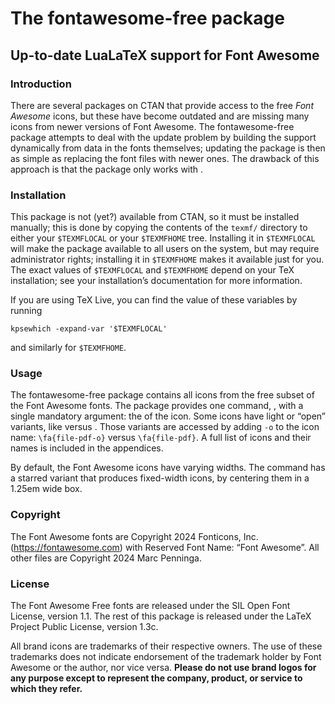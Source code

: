 # The <span class=sans-serif>fontawesome-free</span> package

## Up-to-date LuaLaTeX support for Font Awesome


### Introduction

There are several packages on CTAN that provide access to the free *Font
Awesome* icons, but these have become outdated and are missing many
icons from newer versions of Font Awesome. The <span
class="sans-serif">fontawesome-free</span> package attempts to deal with
the update problem by building the support dynamically from data in the
fonts themselves; updating the package is then as simple as replacing
the font files with newer ones. The drawback of this approach is that
the package only works with .

### Installation

This package is not (yet?) available from CTAN, so it must be installed
manually; this is done by copying the contents of the `texmf/` directory
to either your `$TEXMFLOCAL` or your `$TEXMFHOME` tree. Installing it in
`$TEXMFLOCAL` will make the package available to all users on the
system, but may require administrator rights; installing it in
`$TEXMFHOME` makes it available just for you. The exact values of
`$TEXMFLOCAL` and `$TEXMFHOME` depend on your TeX installation; see your
installation’s documentation for more information.

If you are using TeX Live, you can find the value of these variables by
running

<div class="center">

`kpsewhich -expand-var '$TEXMFLOCAL'`

</div>

and similarly for `$TEXMFHOME`.

### Usage

The <span class="sans-serif">fontawesome-free</span> package contains
all icons from the free subset of the Font Awesome fonts. The package
provides one command, , with a single mandatory argument: the of the
icon. Some icons have light or “open” variants, like versus . Those
variants are accessed by adding `-o` to the icon name: `\fa{file-pdf-o}`
versus `\fa{file-pdf}`. A full list of icons and their names is included
in the appendices.

By default, the Font Awesome icons have varying widths. The command has
a starred variant that produces fixed-width icons, by centering them in
a 1.25em wide box.

### Copyright

The Font Awesome fonts are Copyright 2024 Fonticons, Inc.
(<https://fontawesome.com>) with Reserved Font Name: “Font Awesome”. All
other files are Copyright 2024 Marc Penninga.

### License

The Font Awesome Free fonts are released under the SIL Open Font
License, version 1.1. The rest of this package is released under the
LaTeX Project Public License, version 1.3c.

All brand icons are trademarks of their respective owners. The use of
these trademarks does not indicate endorsement of the trademark holder
by Font Awesome or the author, nor vice versa. **Please do not use brand
logos for any purpose except to represent the company, product, or
service to which they refer.**

